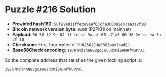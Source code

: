 # Puzzle #216 Solution

- **Provided hash160**: `58f29e811ffece9aaf65c7a360382ebcea3a2f18`
- **Bitcoin network version byte**: `0x00` (P2PKH on mainnet)
- **Payload**: `00 58 f2 9e 81 1f fe ce 9a af 65 c7 a3 60 38 2e bc ea 3a 2f 18`
- **Checksum**: First four bytes of `SHA256(SHA256(payload))`
- **Base58Check encoding**: `197K7MdYhnN88gcJouJRxMiSAHHfWuPrXC`

So the complete address that satisfies the given locking script is:

```
197K7MdYhnN88gcJouJRxMiSAHHfWuPrXC
```
